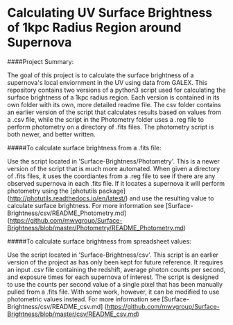 # Calculating UV Surface Brightness of 1kpc Radius Region around Supernova

####Project Summary:

The goal of this project is to calculate the surface brightness of a supernova's local enviornment in the UV using data from GALEX. This repository contains two versions of a python3 script used for calculating the surface brightness of a 1kpc radius region. Each version is contained in its own folder with its own, more detailed readme file. The csv folder contains an earlier version of the script that calculates results based on values from a .csv file, while the script in the Photometry folder uses a .reg file to perform photometry on a directory of .fits files. The photometry script is both newer, and better written.
  
#####To calculate surface brightness from a .fits file: 

Use the script located in 'Surface-Brightness/Photometry'. This is a newer version of the script that is much more automated. When given a directory of .fits files, it uses the coordiantes from a .reg file to see if there are any observed supernova in each .fits file. If it locates a supernova it will perform photometry using the [photutils package] (http://photutils.readthedocs.io/en/latest/) and use the resulting value to calculate surface brightness. For more information see [Surface-Brightness/csv/README_Photometry.md] (https://github.com/mwvgroup/Surface-Brightness/blob/master/Photometry/README_Photometry.md)

#####To calculate surface brightness from spreadsheet values: 

Use the script located in 'Surface-Brightness/csv'. This script is an earlier version of the project as has only been kept for future reference. It requires an input .csv file containing the redshift, average photon counts per second, and exposure times for each supernova of interest. The script is designed to use the counts per second value of a single pixel that has been manually pulled from a .fits file. With some work, however, it can be modified to use photometric values instead. For more information see [Surface-Brightness/csv/README_csv.md] (https://github.com/mwvgroup/Surface-Brightness/blob/master/csv/README_csv.md)
